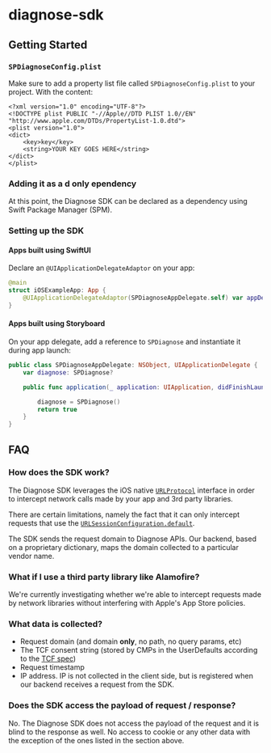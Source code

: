 # diagnose-sdk

## Getting Started

### `SPDiagnoseConfig.plist`
Make sure to add a property list file called `SPDiagnoseConfig.plist` to your project. With the content:
```plist
<?xml version="1.0" encoding="UTF-8"?>
<!DOCTYPE plist PUBLIC "-//Apple//DTD PLIST 1.0//EN" "http://www.apple.com/DTDs/PropertyList-1.0.dtd">
<plist version="1.0">
<dict>
	<key>key</key>
	<string>YOUR KEY GOES HERE</string>
</dict>
</plist>

```

### Adding it as a d only ependency

At this point, the Diagnose SDK can be declared as a dependency using Swift Package Manager (SPM).

### Setting up the SDK


#### Apps built using SwiftUI

Declare an `@UIApplicationDelegateAdaptor` on your app:
```swift
@main
struct iOSExampleApp: App {
    @UIApplicationDelegateAdaptor(SPDiagnoseAppDelegate.self) var appDelegate
}
```

#### Apps built using Storyboard

On your app delegate, add a reference to `SPDiagnose` and instantiate it during app launch:
```swift
public class SPDiagnoseAppDelegate: NSObject, UIApplicationDelegate {
    var diagnose: SPDiagnose?

    public func application(_ application: UIApplication, didFinishLaunchingWithOptions launchOptions: [UIApplication.LaunchOptionsKey : Any]? = nil) -> Bool {

        diagnose = SPDiagnose()
        return true
    }
}
```

## FAQ

### How does the SDK work?
The Diagnose SDK leverages the iOS native [`URLProtocol`](https://developer.apple.com/documentation/foundation/urlprotocol) interface in order to intercept network calls made by your app and 3rd party libraries.

There are certain limitations, namely the fact that it can only intercept requests that use the [`URLSessionConfiguration.default`](https://developer.apple.com/documentation/foundation/urlsessionconfiguration/1411560-default).

The SDK sends the request domain to Diagnose APIs. Our backend, based on a proprietary dictionary, maps the domain collected to a particular vendor name.

### What if I use a third party library like Alamofire?
We're currently investigating whether we're able to intercept requests made by network libraries without interfering with Apple's App Store policies.

### What data is collected?
* Request domain (and domain **only**, no path, no query params, etc)
* The TCF consent string (stored by CMPs in the UserDefaults according to the [TCF spec](https://github.com/InteractiveAdvertisingBureau/GDPR-Transparency-and-Consent-Framework/blob/master/TCFv2/IAB%20Tech%20Lab%20-%20CMP%20API%20v2.md#in-app-details))
* Request timestamp
* IP address. IP is not collected in the client side, but is registered when our backend receives a request from the SDK.

### Does the SDK access the payload of request / response?
No. The Diagnose SDK does not access the payload of the request and it is blind to the response as well.
No access to cookie or any other data with the exception of the ones listed in the section above.

